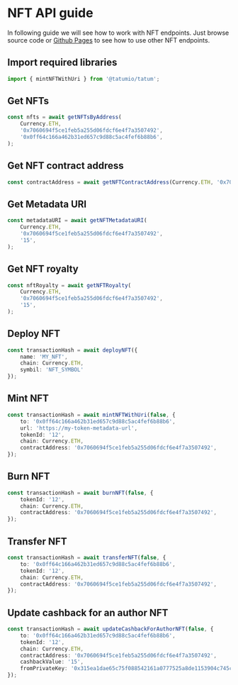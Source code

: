 # NFT API guide

In following guide we will see how to work with NFT endpoints. Just browse source code
or [Github Pages](https://tatumio.github.io/tatum-js/) to see how to use other NFT endpoints.

## Import required libraries

```typescript
import { mintNFTWithUri } from '@tatumio/tatum';
```

## Get NFTs

```typescript
const nfts = await getNFTsByAddress(
    Currency.ETH,
    '0x7060694f5ce1feb5a255d06fdcf6e4f7a3507492',
    '0x0ff64c166a462b31ed657c9d88c5ac4fef6b88b6',
);
```

## Get NFT contract address
```typescript
const contractAddress = await getNFTContractAddress(Currency.ETH, '0x7060694f5ce1feb5a255d06fdcf6e4f7a3507492');
```

## Get Metadata URI
```typescript
const metadataURI = await getNFTMetadataURI(
    Currency.ETH,
    '0x7060694f5ce1feb5a255d06fdcf6e4f7a3507492',
    '15',
);
```

## Get NFT royalty
```typescript
const nftRoyalty = await getNFTRoyalty(
    Currency.ETH,
    '0x7060694f5ce1feb5a255d06fdcf6e4f7a3507492',
    '15',
);
```

## Deploy NFT
```typescript
const transactionHash = await deployNFT({
    name: 'MY_NFT',
    chain: Currency.ETH,
    symbil: 'NFT_SYMBOL'
});
```

## Mint NFT
```typescript
const transactionHash = await mintNFTWithUri(false, {
    to: '0x0ff64c166a462b31ed657c9d88c5ac4fef6b88b6',
    url: 'https://my-token-metadata-url',
    tokenId: '12',
    chain: Currency.ETH,
    contractAddress: '0x7060694f5ce1feb5a255d06fdcf6e4f7a3507492',
});
```

## Burn NFT
```typescript
const transactionHash = await burnNFT(false, {
    tokenId: '12',
    chain: Currency.ETH,
    contractAddress: '0x7060694f5ce1feb5a255d06fdcf6e4f7a3507492',
});
```

## Transfer NFT
```typescript
const transactionHash = await transferNFT(false, {
    to: '0x0ff64c166a462b31ed657c9d88c5ac4fef6b88b6',
    tokenId: '12',
    chain: Currency.ETH,
    contractAddress: '0x7060694f5ce1feb5a255d06fdcf6e4f7a3507492',
});
```

## Update cashback for an author NFT
```typescript
const transactionHash = await updateCashbackForAuthorNFT(false, {
    to: '0x0ff64c166a462b31ed657c9d88c5ac4fef6b88b6',
    tokenId: '12',
    chain: Currency.ETH,
    contractAddress: '0x7060694f5ce1feb5a255d06fdcf6e4f7a3507492',
    cashbackValue: '15',
    fromPrivateKey: '0x315ea1dae65c75f088542161a0777525a8de1153904c745cb8131a9e0c632204'
});
```